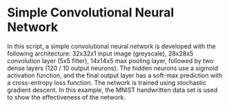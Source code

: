 # Simple Convolutional Neural Network 

In this script, a simple convolutional neural network is developed with the following architecture: 32x32x1 input image (greyscale), 28x28x5 convolution layer (5x5 filter), 14x14x5 max pooling layer, followed by two dense layers (120 / 10 output neurons). 
The hidden neurons use a sigmoid activation function, and the final output layer has a soft-max prediction with a cross-entropy loss function. The network is trained using stochastic gradient descent. In this example, the MNIST handwritten data set is used to show the effectiveness of the network.
